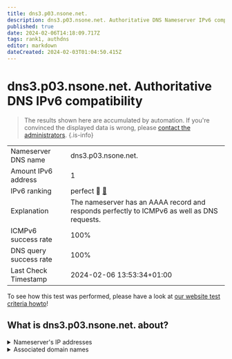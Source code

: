 ```yaml
---
title: dns3.p03.nsone.net.
description: dns3.p03.nsone.net. Authoritative DNS Nameserver IPv6 compatibility
published: true
date: 2024-02-06T14:18:09.717Z
tags: rank1, authdns
editor: markdown
dateCreated: 2024-02-03T01:04:50.415Z
---
```


# dns3.p03.nsone.net. Authoritative DNS IPv6 compatibility

> The results shown here are accumulated by automation. If you're convinced the displayed data is wrong, please [contact the administrators](/howto/chat). 
{.is-info}




|   |   |
| - | - |
| Nameserver DNS name | dns3.p03.nsone.net.
| Amount IPv6 address | 1
| IPv6 ranking | perfect :1st_place_medal: [🔗](/howto/ranking) |
| Explanation | The nameserver has an AAAA record and responds perfectly to ICMPv6 as well as DNS requests. |
| ICMPv6 success rate | 100%|
| DNS query success rate | 100% |
| Last Check Timestamp | 2024-02-06 13:53:34+01:00 |

To see how this test was performed, please have a look at [our website test criteria howto](/howto/testcriteria/authdns)!


## What is dns3.p03.nsone.net. about?




<details>
<summary>Nameserver's IP addresses</summary>

2620:4d:4000:6259:7:3:0:3

</details>



<details>
<summary>Associated domain names</summary>

etsy.com

imgur.com

</details>
